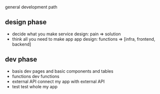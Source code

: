 
general development path

## design phase
- decide what you make
service design: pain => solution
- think all you need to make app
app design: functions => [infra, frontend, backend]

## dev phase
- basis
dev pages and basic components and tables
- functions
dev functions
- external API
connect my app with external API
- test
test whole my app